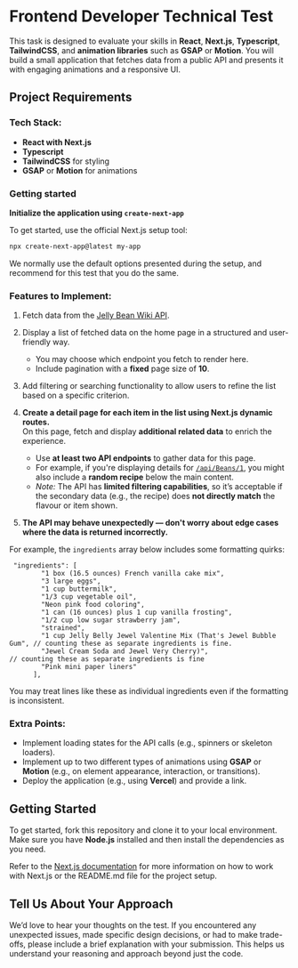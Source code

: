 # Frontend Developer Technical Test

This task is designed to evaluate your skills in **React**, **Next.js**, **Typescript**, **TailwindCSS**, and **animation libraries** such as **GSAP** or **Motion**. You will build a small application that fetches data from a public API and presents it with engaging animations and a responsive UI.

## Project Requirements

### Tech Stack:

- **React with Next.js**
- **Typescript**
- **TailwindCSS** for styling
- **GSAP** or **Motion** for animations

### Getting started

**Initialize the application using `create-next-app`**

To get started, use the official Next.js setup tool:

```bash
npx create-next-app@latest my-app
```

We normally use the default options presented during the setup, and recommend for this test that you do the same.

### Features to Implement:

1. Fetch data from the [Jelly Bean Wiki API](https://jellybellywikiapi.onrender.com/swagger/index.html).
2. Display a list of fetched data on the home page in a structured and user-friendly way.
   - You may choose which endpoint you fetch to render here.
   - Include pagination with a **fixed** page size of **10**.
3. Add filtering or searching functionality to allow users to refine the list based on a specific criterion.
4. **Create a detail page for each item in the list using Next.js dynamic routes.**  
   On this page, fetch and display **additional related data** to enrich the experience.

   - Use **at least two API endpoints** to gather data for this page.
   - For example, if you're displaying details for [`/api/Beans/1`](https://jellybellywikiapi.onrender.com/api/Beans/1), you might also include a **random recipe** below the main content.
   - _Note:_ The API has **limited filtering capabilities**, so it’s acceptable if the secondary data (e.g., the recipe) does **not directly match** the flavour or item shown.

5. **The API may behave unexpectedly — don't worry about edge cases where the data is returned incorrectly.**

For example, the `ingredients` array below includes some formatting quirks:

```
 "ingredients": [
        "1 box (16.5 ounces) French vanilla cake mix",
        "3 large eggs",
        "1 cup buttermilk",
        "1/3 cup vegetable oil",
        "Neon pink food coloring",
        "1 can (16 ounces) plus 1 cup vanilla frosting",
        "1/2 cup low sugar strawberry jam",
        "strained",
        "1 cup Jelly Belly Jewel Valentine Mix (That's Jewel Bubble Gum", // counting these as separate ingredients is fine.
        "Jewel Cream Soda and Jewel Very Cherry)",                          // counting these as separate ingredients is fine
        "Pink mini paper liners"
      ],
```

You may treat lines like these as individual ingredients even if the formatting is inconsistent.

### Extra Points:

- Implement loading states for the API calls (e.g., spinners or skeleton loaders).
- Implement up to two different types of animations using **GSAP** or **Motion** (e.g., on element appearance, interaction, or transitions).
- Deploy the application (e.g., using **Vercel**) and provide a link.

## Getting Started

To get started, fork this repository and clone it to your local environment. Make sure you have **Node.js** installed and then install the dependencies as you need.

Refer to the [Next.js documentation](https://nextjs.org/docs) for more information on how to work with Next.js or the README.md file for the project setup.

## Tell Us About Your Approach

We’d love to hear your thoughts on the test. If you encountered any unexpected issues, made specific design decisions, or had to make trade-offs, please include a brief explanation with your submission. This helps us understand your reasoning and approach beyond just the code.
